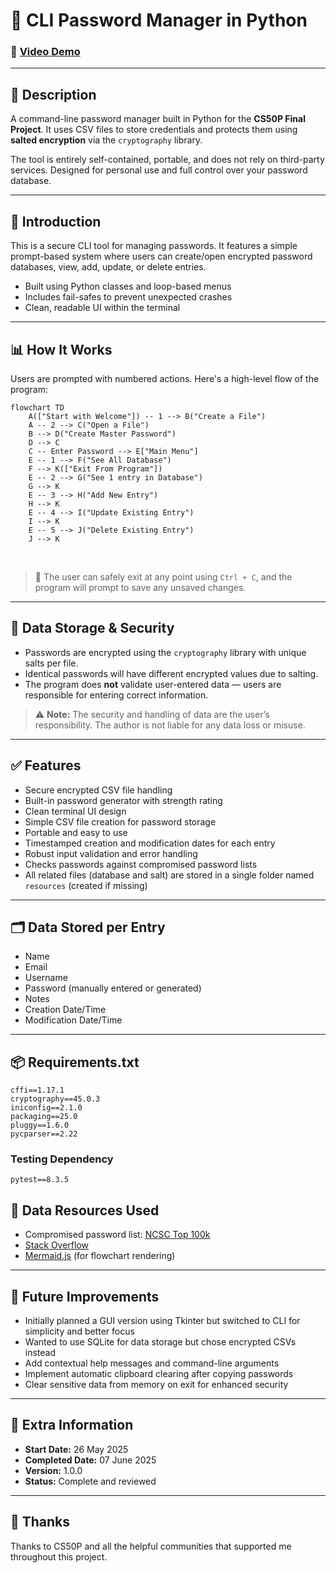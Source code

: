 # 🔐 CLI Password Manager in Python

### 🎥 [Video Demo](https://youtu.be/kyA6AvcbZJE)

---

## 📌 Description

A command-line password manager built in Python for the **CS50P Final Project**. It uses CSV files to store credentials and protects them using **salted encryption** via the `cryptography` library.

The tool is entirely self-contained, portable, and does not rely on third-party services. Designed for personal use and full control over your password database.

---

## 🧭 Introduction

This is a secure CLI tool for managing passwords. It features a simple prompt-based system where users can create/open encrypted password databases, view, add, update, or delete entries.

- Built using Python classes and loop-based menus
- Includes fail-safes to prevent unexpected crashes
- Clean, readable UI within the terminal

---

## 📊 How It Works

Users are prompted with numbered actions. Here's a high-level flow of the program:

```mermaid
flowchart TD
    A(["Start with Welcome"]) -- 1 --> B("Create a File")
    A -- 2 --> C("Open a File")
    B --> D("Create Master Password")
    D --> C
    C -- Enter Password --> E["Main Menu"]
    E -- 1 --> F("See All Database")
    F --> K(["Exit From Program"])
    E -- 2 --> G("See 1 entry in Database")
    G --> K
    E -- 3 --> H("Add New Entry")
    H --> K
    E -- 4 --> I("Update Existing Entry")
    I --> K
    E -- 5 --> J("Delete Existing Entry")
    J --> K
```

<p>&nbsp;</p>

> 🔁 The user can safely exit at any point using `Ctrl + C`, and the program will prompt to save any unsaved changes.

---

## 🔐 Data Storage & Security

- Passwords are encrypted using the `cryptography` library with unique salts per file.
- Identical passwords will have different encrypted values due to salting.
- The program does **not** validate user-entered data — users are responsible for entering correct information.

> ⚠️ **Note:** The security and handling of data are the user’s responsibility. The author is not liable for any data loss or misuse.

---

## ✅ Features

- Secure encrypted CSV file handling  
- Built-in password generator with strength rating  
- Clean terminal UI design  
- Simple CSV file creation for password storage  
- Portable and easy to use  
- Timestamped creation and modification dates for each entry  
- Robust input validation and error handling  
- Checks passwords against compromised password lists  
- All related files (database and salt) are stored in a single folder named `resources` (created if missing)

---

## 🗂️ Data Stored per Entry

- Name  
- Email  
- Username  
- Password (manually entered or generated)  
- Notes  
- Creation Date/Time  
- Modification Date/Time  

---

## 📦 Requirements.txt

```text
cffi==1.17.1
cryptography==45.0.3
iniconfig==2.1.0
packaging==25.0
pluggy==1.6.0
pycparser==2.22
```

### Testing Dependency

```text
pytest==8.3.5
```

## 🧪 Data Resources Used

- Compromised password list: [NCSC Top 100k](https://www.ncsc.gov.uk/static-assets/documents/PwnedPasswordsTop100k.txt)  
- [Stack Overflow](https://stackoverflow.com)  
- [Mermaid.js](https://mermaid.js.org) (for flowchart rendering)

---

## 🚧 Future Improvements

- Initially planned a GUI version using Tkinter but switched to CLI for simplicity and better focus  
- Wanted to use SQLite for data storage but chose encrypted CSVs instead  
- Add contextual help messages and command-line arguments  
- Implement automatic clipboard clearing after copying passwords  
- Clear sensitive data from memory on exit for enhanced security

---

## 📅 Extra Information

- **Start Date:** 26 May 2025  
- **Completed Date:** 07 June 2025  
- **Version:** 1.0.0  
- **Status:** Complete and reviewed  

---

## 🙏 Thanks

Thanks to CS50P and all the helpful communities that supported me throughout this project.
